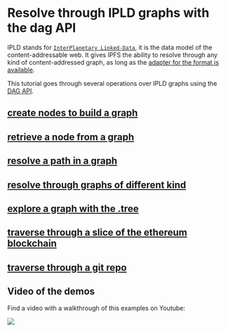 Resolve through IPLD graphs with the dag API
============================================

IPLD stands for [`InterPlanetary Linked-Data`](https://ipld.io/), it is the data model of the content-addressable web. It gives IPFS the ability to resolve through any kind of content-addressed graph, as long as the [adapter for the format is available](https://github.com/ipld/interface-ipld-format#modules-that-implement-the-interface).

This tutorial goes through several operations over IPLD graphs using the [DAG API](https://github.com/ipfs/interface-ipfs-core/tree/master/API/dag).

## [create nodes to build a graph](./put.js)

## [retrieve a node from a graph](./get.js)

## [resolve a path in a graph](./get-path.js)

## [resolve through graphs of different kind](./get-path-accross-formats.js)

## [explore a graph with the .tree](./tree.js)

## [traverse through a slice of the ethereum blockchain](./eth.js)

## [traverse through a git repo](./git.js)

## Video of the demos

Find a video with a walkthrough of this examples on Youtube:

[![](https://ipfs.io/ipfs/QmYkeiPtVTR8TdgBNa4u46RvjfnbUFUxSDdb8BqDpqDEer)](https://youtu.be/drULwJ_ZDRQ?t=1m29s)
